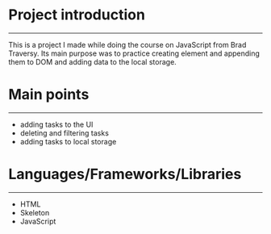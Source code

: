# Project introduction
***
This is a project I made while doing the course on JavaScript from Brad Traversy. Its main purpose was to practice creating element and appending them to DOM and adding data to the local storage.

# Main points
***
* adding tasks to the UI
* deleting and filtering tasks
* adding tasks to local storage

# Languages/Frameworks/Libraries
***
* HTML
* Skeleton
* JavaScript


